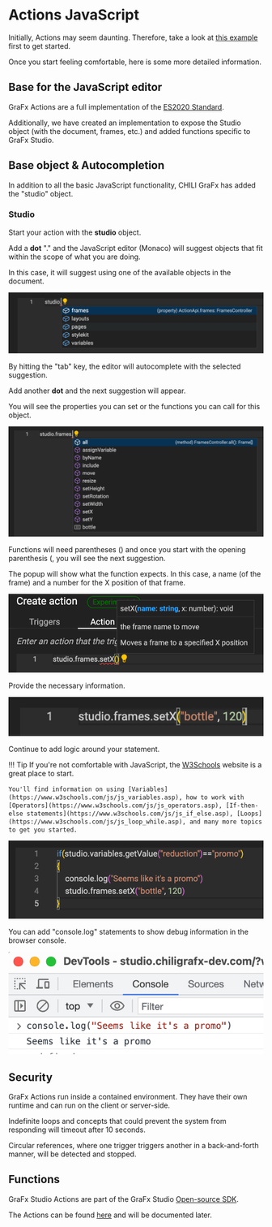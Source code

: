 # Actions JavaScript

Initially, Actions may seem daunting. Therefore, take a look at [this example](/GraFx-Studio/guides/actions/create/) first to get started.

Once you start feeling comfortable, here is some more detailed information.

## Base for the JavaScript editor

GraFx Actions are a full implementation of the [ES2020 Standard](https://262.ecma-international.org/11.0/).

Additionally, we have created an implementation to expose the Studio object (with the document, frames, etc.) and added functions specific to GraFx Studio.

## Base object & Autocompletion

In addition to all the basic JavaScript functionality, CHILI GraFx has added the "studio" object.

### Studio

Start your action with the **studio** object.

Add a **dot** "." and the JavaScript editor (Monaco) will suggest objects that fit within the scope of what you are doing.

In this case, it will suggest using one of the available objects in the document.

![screen](js1.png)

By hitting the "tab" key, the editor will autocomplete with the selected suggestion.

Add another **dot** and the next suggestion will appear.

You will see the properties you can set or the functions you can call for this object.

![screen](js2.png)

Functions will need parentheses () and once you start with the opening parenthesis (, you will see the next suggestion.

The popup will show what the function expects. In this case, a name (of the frame) and a number for the X position of that frame.

![screen](js3.png)

Provide the necessary information.

![screen](js4.png)

Continue to add logic around your statement.

!!! Tip
    If you're not comfortable with JavaScript, the [W3Schools](https://www.w3schools.com/js/default.asp) website is a great place to start.
    
    You'll find information on using [Variables](https://www.w3schools.com/js/js_variables.asp), how to work with [Operators](https://www.w3schools.com/js/js_operators.asp), [If-then-else statements](https://www.w3schools.com/js/js_if_else.asp), [Loops](https://www.w3schools.com/js/js_loop_while.asp), and many more topics to get you started.

![screen](js5.png)

You can add "console.log" statements to show debug information in the browser console.

![screen](js6.png)

## Security

GraFx Actions run inside a contained environment.
They have their own runtime and can run on the client or server-side.

Indefinite loops and concepts that could prevent the system from responding will timeout after 10 seconds.

Circular references, where one trigger triggers another in a back-and-forth manner, will be detected and stopped.

## Functions

GraFx Studio Actions are part of the GraFx Studio [Open-source SDK](https://github.com/chili-publish/studio-sdk).

The Actions can be found [here](https://github.com/chili-publish/studio-sdk/blob/main/types/Actions.d.ts) and will be documented later.
